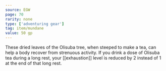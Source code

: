 ```yaml
---
source: EGW
page: 70
rarity: none
type: ['adventuring gear']
tag: item/mundane
value: 50 gp
---
```


These dried leaves of the Olisuba tree, when steeped to make a tea, can help a body recover from strenuous activity. If you drink a dose of Olisuba tea during a long rest, your [[exhaustion]] level is reduced by 2 instead of 1 at the end of that long rest.

